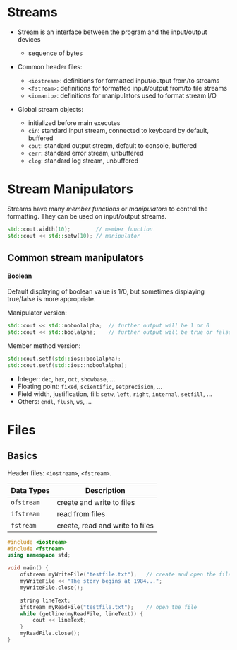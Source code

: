 # Streams

- Stream is an interface between the program and the input/output devices
    * sequence of bytes

- Common header files:
    * `<iostream>`: definitions for formatted input/output from/to streams
    * `<fstream>`: definitions for formatted input/output from/to file streams
    * `<iomanip>`: definitions for manipulators used to format stream I/O

- Global stream objects:
    * initialized before main executes
    * `cin`: standard input stream, connected to keyboard by default, buffered
    * `cout`: standard output stream, default to console, buffered
    * `cerr`: standard error stream, unbuffered
    * `clog`: standard log stream, unbuffered

# Stream Manipulators

Streams have many *member functions* or *manipulators* to control the formatting. They can be used on input/output streams.

```c++
std::cout.width(10);        // member function
std::cout << std::setw(10); // manipulator
```

## Common stream manipulators

#### Boolean

Default displaying of boolean value is 1/0, but sometimes displaying true/false is more appropriate.

Manipulator version:

```c++
std::cout << std::noboolalpha;  // further output will be 1 or 0
std::cout << std::boolalpha;    // further output will be true or false
```

Member method version:

```c++
std::cout.setf(std::ios::boolalpha);
std::cout.setf(std::ios::noboolalpha);
```

* Integer: `dec`, `hex`, `oct`, `showbase`, ...
* Floating point: `fixed`, `scientific`, `setprecision`, ...
* Field width, justification, fill: `setw`, `left`, `right`, `internal`, `setfill`, ...
* Others: `endl`, `flush`, `ws`, ...

# Files

## Basics

Header files: `<iostream>`, `<fstream>`.

| Data Types | Description |
|------------|-------------|
| `ofstream` | create and write to files |
| `ifstream` | read from files |
| `fstream`  | create, read and write to files |

```c++
#include <iostream>
#include <fstream>
using namespace std;

void main() {
    ofstream myWriteFile("testfile.txt");   // create and open the file
    myWriteFile << "The story begins at 1984...";
    myWriteFile.close();

    string lineText;
    ifstream myReadFile("testfile.txt");    // open the file
    while (getline(myReadFile, lineText)) {
        cout << lineText;
    }
    myReadFile.close();
}
```